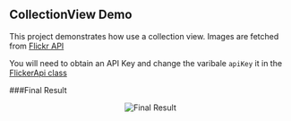 CollectionView Demo
------------------
This project demonstrates how use a collection view. Images are fetched from [Flickr API](https://www.flickr.com/services/api/)

You will need to obtain an API Key and change the varibale `apiKey` it in the [FlickerApi class](https://github.com/kioko/swift-code-snippets/blob/master/CollectionViewDemo/CollectionViewDemo/FlickrApi.swift) 


###Final Result
<p align="center">
  <img src="https://github.com/kioko/swift-code-snippets/blob/master/CollectionViewDemo/artwork/CollectionViewDemo.gif?raw=true" alt="Final Result"/>
</p>
